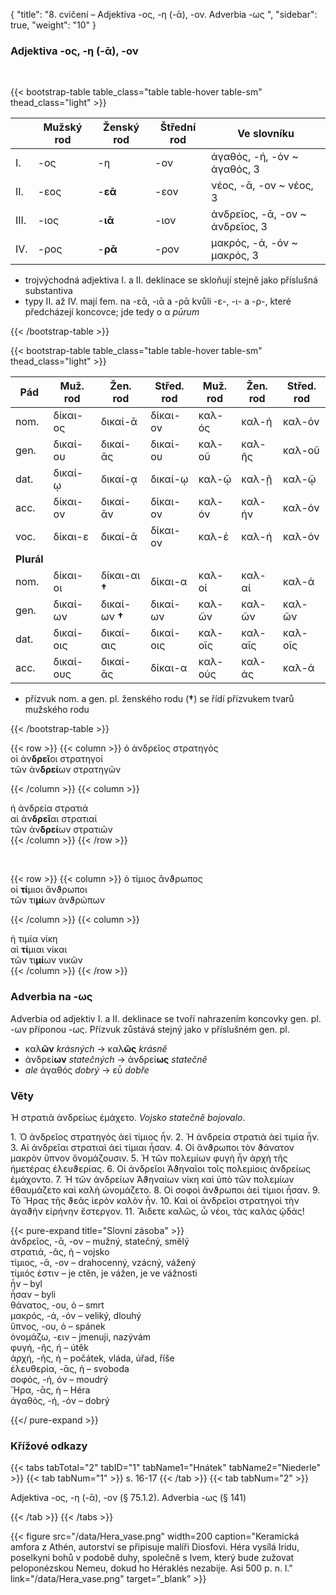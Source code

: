 {
    "title": "8. cvičení – Adjektiva -ος, -η (-ᾱ), -ον. Adverbia -ως ",
    "sidebar": true,
    "weight": "10"
}

### Adjektiva -ος, -η (-ᾱ), -ον

</br>

{{< bootstrap-table table_class="table table-hover table-sm" thead_class="light" >}}

|      | Mužský rod | Ženský rod | Štřední rod | Ve slovníku                     |
| ---- | ---------- | ---------- | ----------- | ------------------------------- |
| I.   | -ος        | -η         | -ον         | ἀγαθός, -ή, -όν ~ ἀγαθός, 3     |
| II.  | -εος       | -**εᾱ**    | -εον        | νέος, -ᾱ, -ον ~ νέος, 3         |
| III. | -ιος       | -**ιᾱ**    | -ιον        | ἀνδρεῖος, -ᾱ, -ον ~ ἀνδρεῖος, 3 |
| IV.  | -ρος       | -**ρᾱ**    | -ρον        | μακρός, -ά, -όν ~  μακρός, 3    |

- trojvýchodná adjektiva I. a II. deklinace se skloňují stejně jako příslušná substantiva
- typy II. až IV. mají fem. na -εᾱ, -ιᾱ a -ρᾱ kvůli -ε-, -ι- a -ρ-, které předcházejí koncovce; jde tedy o α *pūrum*   

{{< /bootstrap-table >}}

{{< bootstrap-table table_class="table table-hover table-sm" thead_class="light" >}}

| Pád        | Muž. rod  | Žen. rod       | Střed. rod | Muž. rod | Žen. rod | Střed. rod |
| ---------- | --------- | -------------- | ---------- | -------- | -------- | ---------- |
| nom.       | δίκαι-ος  | δικαί-ᾱ        | δίκαι-ον   | καλ-ός   | καλ-ή    | καλ-όν     |
| gen.       | δικαί-ου  | δικαί-ᾱς       | δικαί-ου   | καλ-οῦ   | καλ-ῆς   | καλ-οῦ     |
| dat.       | δικαί-ῳ   | δικαί-ᾳ        | δικαί-ῳ    | καλ-ῷ    | καλ-ῇ    | καλ-ῷ      |
| acc.       | δίκαι-ον  | δικαί-ᾱν       | δίκαι-ον   | καλ-όν   | καλ-ήν   | καλ-όν     |
| voc.       | δίκαι-ε   | δικαί-ᾱ        | δίκαι-ον   | καλ-έ    | καλ-ή    | καλ-όν     |
| **Plurál** |           |                |            |          |          |            |
| nom.       | δίκαι-οι  | δίκαι-αι **†** | δίκαι-α    | καλ-οί   | καλ-αί   | καλ-ά      |
| gen.       | δικαί-ων  | δικαί-ων **†** | δικαί-ων   | καλ-ῶν   | καλ-ῶν   | καλ-ῶν     |
| dat.       | δικαί-οις | δικαί-αις      | δικαί-οις  | καλ-οῖς  | καλ-αῖς  | καλ-οῖς    |
| acc.       | δικαί-ους | δικαί-ᾱς       | δίκαι-α    | καλ-ούς  | καλ-άς   | καλ-ά      |

- přízvuk nom. a gen. pl. ženského rodu (**†**) se řídí přízvukem tvarů mužského rodu

{{< /bootstrap-table >}}

{{< row >}}
{{< column >}}
ὁ ἀνδρεῖος στρατηγός   
οἱ ἀν**δρεῖ**οι στρατηγοί   
τῶν ἀν**δρεί**ων στρατηγῶν   

{{< /column >}} 
{{< column >}}

ἡ ἀνδρεία στρατιά  
αἱ ἀν**δρεῖ**αι στρατιαί  
τῶν ἀν**δρεί**ων στρατιῶν  
{{< /column >}} 
{{< /row >}}

&nbsp;



{{< row >}}
{{< column >}}
ὁ τίμιος ἄνϑρωπος   
οἱ **τί**μιοι ἄνϑρωποι   
τῶν τι**μί**ων ἀνϑρώπων   

{{< /column >}} 
{{< column >}}

ἡ τιμία νίκη  
αἱ **τί**μιαι νίκαι   
τῶν τι**μί**ων νικῶν  
{{< /column >}} 
{{< /row >}}

### Αdverbia na -ως

Adverbia od adjektiv I. a II. deklinace se tvoří nahrazením koncovky gen. pl. -ων příponou -ως. Přízvuk zůstává stejný jako v příslušném gen. pl. 

- καλ**ῶν** *krásných* → καλ**ῶς** *krásně*
- ἀνδρεί**ων** *statečných* → ἀνδρεί**ως** *statečně*
- *ale* ἀγαθός *dobrý* → εὖ *dobře*

### Věty

Ἡ στρατιὰ ἀνδρείως ἐμάχετο. *Vojsko statečně bojovalo*.

1\. Ὁ ἀνδρεῖος στρατηγὸς ἀεὶ τίμιος ἦν. 2. Ἡ ἀνδρεία στρατιὰ ἀεὶ τιμία ἦν. 3. Αἱ ἀνδρεῖαι στρατιαὶ ἀεὶ τίμιαι ἦσαν. 4. Οἱ ἄνϑρωποι τὸν ϑάνατον μακρὸν ὕπνον ὄνομάζουσιν. 5. Ἡ τῶν πολεμίων φυγὴ ἦν ἀρχὴ τῆς ἡμετέρας ἐλευϑερίας. 6. Οἱ ἀνδρεῖοι Ἀϑηναῖοι τοῖς πολεμίοις ἀνδρείως ἐμάχοντο. 7. Ἡ τῶν ἀνδρείων Ἀϑηναίων νίκη καὶ ὑπὸ τῶν πολεμίων ἐθαυμάζετο καὶ καλὴ ὠνομάζετο. 8. Οἱ σοφοὶ ἄνϑρωποι ἀεὶ τίμιοι ἦσαν. 9. Τὸ Ἥρας τῆς ϑεᾶς ἱερὸν καλὸν ἦν. 10. Καὶ οἱ ἀνδρεῖοι στρατηγοὶ τὴν ἀγαϑὴν εἰρήνην ἔστεργον. 11. Ἄιδετε καλῶς, ὦ νέοι, τὰς καλὰς ᾠδάς!

{{< pure-expand title="Slovní zásoba" >}}      
ἀνδρεῖος, -ᾱ, -ον – mužný, statečný, smělý  
στρατιά, -ᾶς, ἡ – vojsko  
τίμιος, -ᾱ, -ον – drahocenný, vzácný, vážený  
τίμιός ἐστιν – je ctěn, je vážen, je ve vážnosti  
ἦν – byl   
ἦσαν – byli  
θάνατος, -ου, ὁ – smrt  
μακρός, -ά, -όν – veliký, dlouhý  
ὕπνος, -ου, ὁ – spánek  
ὀνομάζω, -ειν – jmenuji, nazývám  
φυγή, -ῆς, ἡ – útěk   
ἀρχή, -ῆς, ἡ – počátek, vláda, úřad, říše  
ἐλευθερία, -ᾱς, ἡ – svoboda  
σοφός, -ή, όν – moudrý  
Ἥρα, -ᾱς, ἡ – Héra  
ἀγαθός, -ή, -όν – dobrý   

{{</ pure-expand >}}



### Křížové odkazy

{{< tabs tabTotal="2" tabID="1" tabName1="Hnátek" tabName2="Niederle" >}}
{{< tab tabNum="1" >}}
s. 16-17
{{< /tab >}}
{{< tab tabNum="2" >}}

Adjektiva -ος, -η (-ᾱ), -ον (§ 75.1.2). Adverbia -ως (§ 141)

{{< /tab >}}
{{< /tabs >}}

{{< figure src="/data/Hera_vase.png" width=200 caption="Keramická amfora z Athén, autorství se připisuje malíři Diosfovi. Héra vysílá Iridu, poselkyni bohů v podobě duhy, společně s lvem, který bude zužovat peloponézskou Nemeu, dokud ho Héraklés nezabije. Asi 500 p. n. l." link="/data/Hera_vase.png" target=”_blank” >}}